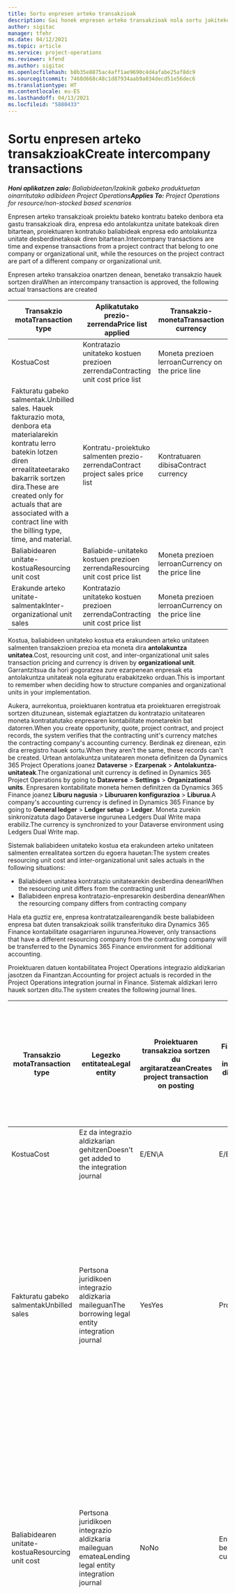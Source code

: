 ```yaml
---
title: Sortu enpresen arteko transakzioak
description: Gai honek enpresen arteko transakzioak nola sortu jakiteko informazioa eskaintzen du.
author: sigitac
manager: tfehr
ms.date: 04/12/2021
ms.topic: article
ms.service: project-operations
ms.reviewer: kfend
ms.author: sigitac
ms.openlocfilehash: b8b35e8875ac4aff1ae9690c4d4afabe25af8dc9
ms.sourcegitcommit: 7468d668c48c1d87934aab9a034decd51e56dec6
ms.translationtype: HT
ms.contentlocale: eu-ES
ms.lasthandoff: 04/13/2021
ms.locfileid: "5880433"
---
```

# <a name="create-intercompany-transactions"></a><span data-ttu-id="7bfab-103">Sortu enpresen arteko transakzioak</span><span class="sxs-lookup"><span data-stu-id="7bfab-103">Create intercompany transactions</span></span>

<span data-ttu-id="7bfab-104">_**Honi aplikatzen zaio:** Baliabideetan/Izakinik gabeko produktuetan oinarritutako adibideen Project Operations_</span><span class="sxs-lookup"><span data-stu-id="7bfab-104">_**Applies To:** Project Operations for resource/non-stocked based scenarios_</span></span>

<span data-ttu-id="7bfab-105">Enpresen arteko transakzioak proiektu bateko kontratu bateko denbora eta gastu transakzioak dira, enpresa edo antolakuntza unitate batekoak diren bitartean, proiektuaren kontratuko baliabideak enpresa edo antolakuntza unitate desberdinetakoak diren bitartean.</span><span class="sxs-lookup"><span data-stu-id="7bfab-105">Intercompany transactions are time and expense transactions from a project contract that belong to one company or organizational unit, while the resources on the project contract are part of a different company or organizational unit.</span></span>

<span data-ttu-id="7bfab-106">Enpresen arteko transakzioa onartzen denean, benetako transakzio hauek sortzen dira</span><span class="sxs-lookup"><span data-stu-id="7bfab-106">When an intercompany transaction is approved, the following actual transactions are created</span></span>

| <span data-ttu-id="7bfab-107">**Transakzio mota**</span><span class="sxs-lookup"><span data-stu-id="7bfab-107">**Transaction type**</span></span> | <span data-ttu-id="7bfab-108">**Aplikatutako prezio-zerrenda**</span><span class="sxs-lookup"><span data-stu-id="7bfab-108">**Price list applied**</span></span> | <span data-ttu-id="7bfab-109">**Transakzio-moneta**</span><span class="sxs-lookup"><span data-stu-id="7bfab-109">**Transaction currency**</span></span> |
| --- | --- | --- |
| <span data-ttu-id="7bfab-110">Kostua</span><span class="sxs-lookup"><span data-stu-id="7bfab-110">Cost</span></span> | <span data-ttu-id="7bfab-111">Kontratazio unitateko kostuen prezioen zerrenda</span><span class="sxs-lookup"><span data-stu-id="7bfab-111">Contracting unit cost price list</span></span> | <span data-ttu-id="7bfab-112">Moneta prezioen lerroan</span><span class="sxs-lookup"><span data-stu-id="7bfab-112">Currency on the price line</span></span> |
| <span data-ttu-id="7bfab-113">Fakturatu gabeko salmentak.</span><span class="sxs-lookup"><span data-stu-id="7bfab-113">Unbilled sales.</span></span> <span data-ttu-id="7bfab-114">Hauek fakturazio mota, denbora eta materialarekin kontratu lerro batekin lotzen diren errealitateetarako bakarrik sortzen dira.</span><span class="sxs-lookup"><span data-stu-id="7bfab-114">These are created only for actuals that are associated with a contract line with the billing type, time, and material.</span></span> | <span data-ttu-id="7bfab-115">Kontratu-proiektuko salmenten prezio-zerrenda</span><span class="sxs-lookup"><span data-stu-id="7bfab-115">Contract project sales price list</span></span> | <span data-ttu-id="7bfab-116">Kontratuaren dibisa</span><span class="sxs-lookup"><span data-stu-id="7bfab-116">Contract currency</span></span> |
| <span data-ttu-id="7bfab-117">Baliabidearen unitate-kostua</span><span class="sxs-lookup"><span data-stu-id="7bfab-117">Resourcing unit cost</span></span> | <span data-ttu-id="7bfab-118">Baliabide-unitateko kostuen prezioen zerrenda</span><span class="sxs-lookup"><span data-stu-id="7bfab-118">Resourcing unit cost price list</span></span> | <span data-ttu-id="7bfab-119">Moneta prezioen lerroan</span><span class="sxs-lookup"><span data-stu-id="7bfab-119">Currency on the price line</span></span> |
| <span data-ttu-id="7bfab-120">Erakunde arteko unitate-salmentak</span><span class="sxs-lookup"><span data-stu-id="7bfab-120">Inter-organizational unit sales</span></span> | <span data-ttu-id="7bfab-121">Kontratazio unitateko kostuen prezioen zerrenda</span><span class="sxs-lookup"><span data-stu-id="7bfab-121">Contracting unit cost price list</span></span> | <span data-ttu-id="7bfab-122">Moneta prezioen lerroan</span><span class="sxs-lookup"><span data-stu-id="7bfab-122">Currency on the price line</span></span> |

<span data-ttu-id="7bfab-123">Kostua, baliabideen unitateko kostua eta erakundeen arteko unitateen salmenten transakzioen prezioa eta moneta dira **antolakuntza unitatea**.</span><span class="sxs-lookup"><span data-stu-id="7bfab-123">Cost, resourcing unit cost, and inter-organizational unit sales transaction pricing and currency is driven by **organizational unit**.</span></span> <span data-ttu-id="7bfab-124">Garrantzitsua da hori gogoratzea zure ezarpenean enpresak eta antolakuntza unitateak nola egituratu erabakitzeko orduan.</span><span class="sxs-lookup"><span data-stu-id="7bfab-124">This is important to remember when deciding how to structure companies and organizational units in your implementation.</span></span>

<span data-ttu-id="7bfab-125">Aukera, aurrekontua, proiektuaren kontratua eta proiektuaren erregistroak sortzen dituzunean, sistemak egiaztatzen du kontratazio unitatearen moneta kontratatutako enpresaren kontabilitate monetarekin bat datorren.</span><span class="sxs-lookup"><span data-stu-id="7bfab-125">When you create opportunity, quote, project contract, and project records, the system verifies that the contracting unit's currency matches the contracting company's accounting currency.</span></span> <span data-ttu-id="7bfab-126">Berdinak ez direnean, ezin dira erregistro hauek sortu.</span><span class="sxs-lookup"><span data-stu-id="7bfab-126">When they aren't the same, these records can't be created.</span></span> <span data-ttu-id="7bfab-127">Urtean antolakuntza unitatearen moneta definitzen da Dynamics 365 Project Operations joanez **Dataverse** > **Ezarpenak** > **Antolakuntza-unitateak**.</span><span class="sxs-lookup"><span data-stu-id="7bfab-127">The organizational unit currency is defined in Dynamics 365 Project Operations by going to **Dataverse** > **Settings** > **Organizational units**.</span></span> <span data-ttu-id="7bfab-128">Enpresaren kontabilitate moneta hemen definitzen da Dynamics 365 Finance joanez **Liburu nagusia** > **Liburuaren konfigurazioa** > **Liburua**.</span><span class="sxs-lookup"><span data-stu-id="7bfab-128">A company's accounting currency is defined in Dynamics 365 Finance by going to **General ledger** > **Ledger setup** > **Ledger**.</span></span> <span data-ttu-id="7bfab-129">Moneta zurekin sinkronizatuta dago Dataverse ingurunea Ledgers Dual Write mapa erabiliz.</span><span class="sxs-lookup"><span data-stu-id="7bfab-129">The currency is synchronized to your Dataverse environment using Ledgers Dual Write map.</span></span>

<span data-ttu-id="7bfab-130">Sistemak baliabideen unitateko kostua eta erakundeen arteko unitateen salmenten errealitatea sortzen du egoera hauetan:</span><span class="sxs-lookup"><span data-stu-id="7bfab-130">The system creates resourcing unit cost and inter-organizational unit sales actuals  in the following situations:</span></span>

  - <span data-ttu-id="7bfab-131">Baliabideen unitatea kontratazio unitatearekin desberdina denean</span><span class="sxs-lookup"><span data-stu-id="7bfab-131">When the resourcing unit differs from the contracting unit</span></span>
  - <span data-ttu-id="7bfab-132">Baliabideen enpresa kontratazio-enpresarekin desberdina denean</span><span class="sxs-lookup"><span data-stu-id="7bfab-132">When the resourcing company differs from contracting company</span></span>

<span data-ttu-id="7bfab-133">Hala eta guztiz ere, enpresa kontratatzailearengandik beste baliabideen enpresa bat duten transakzioak soilik transferituko dira Dynamics 365 Finance kontabilitate osagarriaren ingurunea.</span><span class="sxs-lookup"><span data-stu-id="7bfab-133">However, only transactions that have a different resourcing company from the contracting company will be transferred to the Dynamics 365 Finance environment for additional accounting.</span></span>

<span data-ttu-id="7bfab-134">Proiektuaren datuen kontabilitatea Project Operations integrazio aldizkarian jasotzen da Finantzan.</span><span class="sxs-lookup"><span data-stu-id="7bfab-134">Accounting for project actuals is recorded in the Project Operations integration journal in Finance.</span></span> <span data-ttu-id="7bfab-135">Sistemak aldizkari lerro hauek sortzen ditu.</span><span class="sxs-lookup"><span data-stu-id="7bfab-135">The system creates the following journal lines.</span></span>

| <span data-ttu-id="7bfab-136">**Transakzio mota**</span><span class="sxs-lookup"><span data-stu-id="7bfab-136">**Transaction type**</span></span> | <span data-ttu-id="7bfab-137">**Legezko entitatea**</span><span class="sxs-lookup"><span data-stu-id="7bfab-137">**Legal entity**</span></span> | <span data-ttu-id="7bfab-138">**Proiektuaren transakzioa sortzen du argitaratzean**</span><span class="sxs-lookup"><span data-stu-id="7bfab-138">**Creates project transaction on posting**</span></span> | <span data-ttu-id="7bfab-139">**Finantza-dimentsio lehenetsien inprimakia**</span><span class="sxs-lookup"><span data-stu-id="7bfab-139">**Financial dimensions default from**</span></span> | <span data-ttu-id="7bfab-140">**Fakturazio-salmenta lehenetsien gaineko zerga taldea eta fakturazio elementuen salmenten gaineko zerga taldea**</span><span class="sxs-lookup"><span data-stu-id="7bfab-140">**Default billing sales tax group and billing item sales tax group**</span></span> |
| --- | --- | --- | --- | --- |
| <span data-ttu-id="7bfab-141">Kostua</span><span class="sxs-lookup"><span data-stu-id="7bfab-141">Cost</span></span> | <span data-ttu-id="7bfab-142">Ez da integrazio aldizkarian gehitzen</span><span class="sxs-lookup"><span data-stu-id="7bfab-142">Doesn't get added to the integration journal</span></span> | <span data-ttu-id="7bfab-143">E/E</span><span class="sxs-lookup"><span data-stu-id="7bfab-143">N\A</span></span> | <span data-ttu-id="7bfab-144">E/E</span><span class="sxs-lookup"><span data-stu-id="7bfab-144">N\A</span></span> | <span data-ttu-id="7bfab-145">E/E</span><span class="sxs-lookup"><span data-stu-id="7bfab-145">N\A</span></span> |
| <span data-ttu-id="7bfab-146">Fakturatu gabeko salmentak</span><span class="sxs-lookup"><span data-stu-id="7bfab-146">Unbilled sales</span></span> | <span data-ttu-id="7bfab-147">Pertsona juridikoen integrazio aldizkaria maileguan</span><span class="sxs-lookup"><span data-stu-id="7bfab-147">The borrowing legal entity integration journal</span></span> | <span data-ttu-id="7bfab-148">Yes</span><span class="sxs-lookup"><span data-stu-id="7bfab-148">Yes</span></span> | <span data-ttu-id="7bfab-149">Project</span><span class="sxs-lookup"><span data-stu-id="7bfab-149">Project</span></span> | <span data-ttu-id="7bfab-150">**Fakturazio salmenten gaineko zerga taldea**: **Kontratuko bezeroan** oinarrituta</span><span class="sxs-lookup"><span data-stu-id="7bfab-150">**Billing sales tax group**: Based on the **contract customer**</span></span> <br/> <span data-ttu-id="7bfab-151">**Fakturazio elementuen salmenten gaineko zerga taldea**: Aldizkariaren lerroan dagoen pertsona juridikoaren proiektuaren kategoriatik</span><span class="sxs-lookup"><span data-stu-id="7bfab-151">**Billing item sales tax group**: From the current legal entity project category on the journal line</span></span> |
| <span data-ttu-id="7bfab-152">Baliabidearen unitate-kostua</span><span class="sxs-lookup"><span data-stu-id="7bfab-152">Resourcing unit cost</span></span> | <span data-ttu-id="7bfab-153">Pertsona juridikoen integrazio aldizkaria maileguan ematea</span><span class="sxs-lookup"><span data-stu-id="7bfab-153">Lending legal entity integration journal</span></span> | <span data-ttu-id="7bfab-154">No</span><span class="sxs-lookup"><span data-stu-id="7bfab-154">No</span></span> | <span data-ttu-id="7bfab-155">Enpresen arteko bezeroa</span><span class="sxs-lookup"><span data-stu-id="7bfab-155">Intercompany customer</span></span> | <span data-ttu-id="7bfab-156">**Fakturazio salmenten gaineko zerga taldea**: **Enpresen arteko bezeroan** oinarrituta</span><span class="sxs-lookup"><span data-stu-id="7bfab-156">**Billing sales tax group**: Based on the **intercompany customer**</span></span> <br/> <span data-ttu-id="7bfab-157">**Fakturazio elementuen salmenten gaineko zerga taldea**: Aldizkariaren lerroan dagoen pertsona juridikoaren proiektuaren kategoriatik</span><span class="sxs-lookup"><span data-stu-id="7bfab-157">**Billing item sales tax group**: From the current legal entity project category on the journal line</span></span> |
| <span data-ttu-id="7bfab-158">Erakunde arteko salmentak</span><span class="sxs-lookup"><span data-stu-id="7bfab-158">Inter-organizational sales</span></span> | <span data-ttu-id="7bfab-159">Pertsona juridikoen integrazio aldizkaria maileguan ematea</span><span class="sxs-lookup"><span data-stu-id="7bfab-159">Lending legal entity integration journal</span></span> | <span data-ttu-id="7bfab-160">No</span><span class="sxs-lookup"><span data-stu-id="7bfab-160">No</span></span> | <span data-ttu-id="7bfab-161">Enpresen arteko bezeroa</span><span class="sxs-lookup"><span data-stu-id="7bfab-161">Intercompany customer</span></span> | <span data-ttu-id="7bfab-162">**Fakturazio salmenten gaineko zerga taldea**: **Enpresen arteko bezeroan** oinarrituta</span><span class="sxs-lookup"><span data-stu-id="7bfab-162">**Billing sales tax group**: Based on the **intercompany customer**</span></span> <br/> <span data-ttu-id="7bfab-163">**Fakturazio elementuen salmenten gaineko zerga taldea**: Aldizkariaren lerroan dagoen pertsona juridikoaren proiektuaren kategoriatik</span><span class="sxs-lookup"><span data-stu-id="7bfab-163">**Billing item sales tax group**: From the current legal entity project category on the journal line</span></span> |

### <a name="example-intercompany-transactions"></a><span data-ttu-id="7bfab-164">Adibidez: enpresen arteko transakzioak</span><span class="sxs-lookup"><span data-stu-id="7bfab-164">Example: Intercompany transactions</span></span>

<span data-ttu-id="7bfab-165">Molly Clark, GBPMn lan egiten duen garatzaileak 10 orduko lana erregistratzen du USPM Adventure Works proiektu baten aurka, proiektuaren kudeatzaileak onartzen duena.</span><span class="sxs-lookup"><span data-stu-id="7bfab-165">Molly Clark, developer employed in GBPM records 10 hours of work against a USPM Adventure Works project, which is approved by the project manager.</span></span> <span data-ttu-id="7bfab-166">Garatzaileen GBPM kostua orduko 88 GBP da.</span><span class="sxs-lookup"><span data-stu-id="7bfab-166">Developer cost in GBPM is 88 GBP per hour.</span></span> <span data-ttu-id="7bfab-167">GBPM-k USPM 120 USD fakturatuko du garatzaileen orduko.</span><span class="sxs-lookup"><span data-stu-id="7bfab-167">GBPM will bill USPM 120 USD per developer hour.</span></span> <span data-ttu-id="7bfab-168">USPM-k bezeroari Adventure Works, 200 USD fakturatuko dio GBPM baliabideak egindako lana.</span><span class="sxs-lookup"><span data-stu-id="7bfab-168">USPM will bill the customer Adventure Works, 200 USD for work done by the GBPM resource.</span></span> <span data-ttu-id="7bfab-169">Informazio gehiago eskuratzeko, ikusi [Konfiguratu enpresa arteko fakturak](configure-intercompany-invoicing.md).</span><span class="sxs-lookup"><span data-stu-id="7bfab-169">For more information, see [Configure intercompany invoicing](configure-intercompany-invoicing.md).</span></span>

1. <span data-ttu-id="7bfab-170">Project Operations atalean, joan hona: **Baliabideak**, eta hautatu **Molly Clark** zerrendatik.</span><span class="sxs-lookup"><span data-stu-id="7bfab-170">In Project Operations, go to **Resources**, and select **Molly Clark** from the list.</span></span> <span data-ttu-id="7bfab-171">**Antolaketa** fitxako **Enpresa** eremuan, hautatu **GBPM**.</span><span class="sxs-lookup"><span data-stu-id="7bfab-171">On the **Scheduling** tab, in the **Company** field, select **GBPM**.</span></span>
2. <span data-ttu-id="7bfab-172">Joan **Salmentak** > **Bezeroak** aukerara, eta hautatu **Berria** Adventure Works-eko bezeroen erregistro berria sortzeko.</span><span class="sxs-lookup"><span data-stu-id="7bfab-172">Go to **Sales** > **Customers**, and select **New** to create a new customer record for Adventure Works.</span></span>
    1. <span data-ttu-id="7bfab-173">Ezarri enpresa **USPM** gisa.</span><span class="sxs-lookup"><span data-stu-id="7bfab-173">Set the company to **USPM**.</span></span>
    2. <span data-ttu-id="7bfab-174">Ezarri **Harreman mota** **Bezeroa** gisa.</span><span class="sxs-lookup"><span data-stu-id="7bfab-174">Set **Relationship type** to **Customer**.</span></span>
    3. <span data-ttu-id="7bfab-175">Aukeratu **10. bezero taldea - Etxekoa**.</span><span class="sxs-lookup"><span data-stu-id="7bfab-175">Select **Customer group 10 – Domestic**.</span></span>
    4. <span data-ttu-id="7bfab-176">Ezarri moneta **USD** gisa.</span><span class="sxs-lookup"><span data-stu-id="7bfab-176">Set currency to **USD**.</span></span>
    5. <span data-ttu-id="7bfab-177">Erregistroa gorde</span><span class="sxs-lookup"><span data-stu-id="7bfab-177">Save the record.</span></span>
3. <span data-ttu-id="7bfab-178">Joan **Salmentak** > **Proiektuen kontratuak** aukerara, eta sortu Adventure Works-en proiektuaren kontratu berria.</span><span class="sxs-lookup"><span data-stu-id="7bfab-178">Go to **Sales** > **Project Contracts** and create a new project contract for Adventure Works.</span></span>
    1. <span data-ttu-id="7bfab-179">Ezarri jabea den enpresa **USPM** eta kontratazio unitatea **Contoso Robotics US**.</span><span class="sxs-lookup"><span data-stu-id="7bfab-179">Set the owning company to **USPM** and the contracting unit to **Contoso Robotics US**.</span></span>
    2. <span data-ttu-id="7bfab-180">Aukeratu Adventure Works bezero gisa.</span><span class="sxs-lookup"><span data-stu-id="7bfab-180">Select Adventure Works as the customer.</span></span>
    3. <span data-ttu-id="7bfab-181">Aukeratu produktuen prezioen zerrenda eta gorde erregistroa.</span><span class="sxs-lookup"><span data-stu-id="7bfab-181">Select a product price list and save the record.</span></span>
    4. <span data-ttu-id="7bfab-182">**Kontratu-lerroak** fitxan, sortu kontratu lerro berria.</span><span class="sxs-lookup"><span data-stu-id="7bfab-182">On the **Contract Lines** tab, create a new contract line.</span></span> <span data-ttu-id="7bfab-183">Ezarri edozein izen eta hautatu **Denbora eta materialak** fakturazio metodo gisa.</span><span class="sxs-lookup"><span data-stu-id="7bfab-183">Set any name, and select **Time and Materials** as the billing method.</span></span>
    5. <span data-ttu-id="7bfab-184">Sortu proiektu berria eta lotu kontratu lerro honekin.</span><span class="sxs-lookup"><span data-stu-id="7bfab-184">Create a new project and associate it with this contract line.</span></span>
4. <span data-ttu-id="7bfab-185">Saioa hasi baliabide gisa, **Molly Clark**.</span><span class="sxs-lookup"><span data-stu-id="7bfab-185">Sign in as the resource, **Molly Clark**.</span></span> <span data-ttu-id="7bfab-186">Joan **Proiektuak** > **Denbora-sarrerak** aukerak, eta sortu Adventure Works proiektuaren denbora sarrera.</span><span class="sxs-lookup"><span data-stu-id="7bfab-186">Go to **Projects** > **Time entries**, and create a time entry for the Adventure Works project.</span></span>
5. <span data-ttu-id="7bfab-187">Saioa hasi proiektuaren kudeatzaile gisa.</span><span class="sxs-lookup"><span data-stu-id="7bfab-187">Sign in as the Project manager.</span></span> <span data-ttu-id="7bfab-188">Joan **Proiektuak** > **Onarpenak** aukerara, eta onartu Molly Clark-ek erregistratutako denbora sartzeko transakzioa.</span><span class="sxs-lookup"><span data-stu-id="7bfab-188">Go to **Projects** > **Approvals**, and approve the time entry transaction logged by Molly Clark.</span></span>
6. <span data-ttu-id="7bfab-189">Joan Adventure Works proiektura eta hautatu **Erlazionatuta** > **Benetakoak**.</span><span class="sxs-lookup"><span data-stu-id="7bfab-189">Navigate to the Adventure Works project and select **Related** > **Actuals**.</span></span> <span data-ttu-id="7bfab-190">Egiazko transakzio hauek sortzen dira.</span><span class="sxs-lookup"><span data-stu-id="7bfab-190">The following actuals transactions are created.</span></span>

| <span data-ttu-id="7bfab-191">**Transakzio mota**</span><span class="sxs-lookup"><span data-stu-id="7bfab-191">**Transaction type**</span></span> | <span data-ttu-id="7bfab-192">**Prezioa**</span><span class="sxs-lookup"><span data-stu-id="7bfab-192">**Price**</span></span> | <span data-ttu-id="7bfab-193">**Transakzio-moneta**</span><span class="sxs-lookup"><span data-stu-id="7bfab-193">**Transaction currency**</span></span> | <span data-ttu-id="7bfab-194">**Zenbatekoa**</span><span class="sxs-lookup"><span data-stu-id="7bfab-194">**Amount**</span></span> |
| --- | --- | --- | --- |
| <span data-ttu-id="7bfab-195">Kostua</span><span class="sxs-lookup"><span data-stu-id="7bfab-195">Cost</span></span> | <span data-ttu-id="7bfab-196">120</span><span class="sxs-lookup"><span data-stu-id="7bfab-196">120</span></span> | <span data-ttu-id="7bfab-197">USD</span><span class="sxs-lookup"><span data-stu-id="7bfab-197">USD</span></span> | <span data-ttu-id="7bfab-198">1200</span><span class="sxs-lookup"><span data-stu-id="7bfab-198">1200</span></span> |
| <span data-ttu-id="7bfab-199">Fakturatu gabeko salmentak</span><span class="sxs-lookup"><span data-stu-id="7bfab-199">Unbilled sales</span></span> | <span data-ttu-id="7bfab-200">200</span><span class="sxs-lookup"><span data-stu-id="7bfab-200">200</span></span> | <span data-ttu-id="7bfab-201">USD</span><span class="sxs-lookup"><span data-stu-id="7bfab-201">USD</span></span> | <span data-ttu-id="7bfab-202">2000</span><span class="sxs-lookup"><span data-stu-id="7bfab-202">2000</span></span> |
| <span data-ttu-id="7bfab-203">Baliabidearen unitate-kostua</span><span class="sxs-lookup"><span data-stu-id="7bfab-203">Resourcing unit cost</span></span> | <span data-ttu-id="7bfab-204">88</span><span class="sxs-lookup"><span data-stu-id="7bfab-204">88</span></span> | <span data-ttu-id="7bfab-205">GBP</span><span class="sxs-lookup"><span data-stu-id="7bfab-205">GBP</span></span> | <span data-ttu-id="7bfab-206">880</span><span class="sxs-lookup"><span data-stu-id="7bfab-206">880</span></span> |
| <span data-ttu-id="7bfab-207">Erakunde arteko unitate-salmentak</span><span class="sxs-lookup"><span data-stu-id="7bfab-207">Inter-org unit sales</span></span> | <span data-ttu-id="7bfab-208">120</span><span class="sxs-lookup"><span data-stu-id="7bfab-208">120</span></span> | <span data-ttu-id="7bfab-209">USD</span><span class="sxs-lookup"><span data-stu-id="7bfab-209">USD</span></span> | <span data-ttu-id="7bfab-210">1200</span><span class="sxs-lookup"><span data-stu-id="7bfab-210">1200</span></span> |

7. <span data-ttu-id="7bfab-211">Hasi saioa USPM kontulari gisa.</span><span class="sxs-lookup"><span data-stu-id="7bfab-211">Sign in as a USPM accountant.</span></span> <span data-ttu-id="7bfab-212">Ireki Project Operations-en Finantza instantzia, eta hautatu enpresa **USPM**.</span><span class="sxs-lookup"><span data-stu-id="7bfab-212">Open the Finance instance of Project Operations, and select the company **USPM**.</span></span> 
8. <span data-ttu-id="7bfab-213">Joan **Proiektuen kudeaketa eta kontabilitatea** > **Aldizkakoa** > **Project Operations Customer Engagement-en** > **Inportatu eszenaratzetik** eta hautatu aldian aldiko prozesua abiarazteko.</span><span class="sxs-lookup"><span data-stu-id="7bfab-213">Go to **Project management and accounting** > **Periodic** > **Project Operations on Customer Engagement** > **Import from staging** and select to run the periodic process.</span></span> <span data-ttu-id="7bfab-214">Aldian-aldiko prozesu honek Project Operations Integration aldizkaria beteko du.</span><span class="sxs-lookup"><span data-stu-id="7bfab-214">This periodic process will fill in Project Operations Integration journal.</span></span>
9. <span data-ttu-id="7bfab-215">Joan **Proiektuen kudeaketa eta kontabilitatea** > **Aldizkariak** > **Project Operations integrazio aldizkaria** eta aldizkari lerroak berrikusi.</span><span class="sxs-lookup"><span data-stu-id="7bfab-215">Go to **Project management and accounting** > **Journals** > **Project Operations integration journal** and review the journal lines.</span></span> <span data-ttu-id="7bfab-216">Sistemak lerro hauek sortzen ditu.</span><span class="sxs-lookup"><span data-stu-id="7bfab-216">The system creates the following line.</span></span>

    | <span data-ttu-id="7bfab-217">**Transakzio mota**</span><span class="sxs-lookup"><span data-stu-id="7bfab-217">**Transaction type**</span></span> | <span data-ttu-id="7bfab-218">**Prezioa**</span><span class="sxs-lookup"><span data-stu-id="7bfab-218">**Price**</span></span> | <span data-ttu-id="7bfab-219">**Transakzio-moneta**</span><span class="sxs-lookup"><span data-stu-id="7bfab-219">**Transaction currency**</span></span> | <span data-ttu-id="7bfab-220">**Zenbatekoa**</span><span class="sxs-lookup"><span data-stu-id="7bfab-220">**Amount**</span></span> |
    | --- | --- | --- | --- |
    | <span data-ttu-id="7bfab-221">Fakturatu gabeko salmentak</span><span class="sxs-lookup"><span data-stu-id="7bfab-221">Unbilled sales</span></span> | <span data-ttu-id="7bfab-222">200</span><span class="sxs-lookup"><span data-stu-id="7bfab-222">200</span></span> | <span data-ttu-id="7bfab-223">USD</span><span class="sxs-lookup"><span data-stu-id="7bfab-223">USD</span></span> | <span data-ttu-id="7bfab-224">2000</span><span class="sxs-lookup"><span data-stu-id="7bfab-224">2000</span></span> |

    <span data-ttu-id="7bfab-225">Sistema proiektu honetarako diru-sarrerak lortzeko konfiguratuta badago, honako hau argitaratuko da:</span><span class="sxs-lookup"><span data-stu-id="7bfab-225">If the system is set up to accrue revenue for this project, the following is posted:</span></span>

    - <span data-ttu-id="7bfab-226">Zordunketa: proiektua - WIP salmenten balioa 200 USD</span><span class="sxs-lookup"><span data-stu-id="7bfab-226">Debit: Project – WIP sales value 200 USD</span></span>
    - <span data-ttu-id="7bfab-227">Kreditua: proiektua - Metatutako diru-sarrerak 200 USD</span><span class="sxs-lookup"><span data-stu-id="7bfab-227">Credit: Project – Accrued Revenue 200 USD</span></span>

    <span data-ttu-id="7bfab-228">Fakturarik gabeko salmenta hau fakturatzeko prest dago.</span><span class="sxs-lookup"><span data-stu-id="7bfab-228">This unbilled sale is now ready for invoicing.</span></span> <span data-ttu-id="7bfab-229">Adventure Works bezeroaren faktura ekonomikoki bidal daiteke behar denean.</span><span class="sxs-lookup"><span data-stu-id="7bfab-229">The invoice for the customer Adventure Works can be financially posted when needed.</span></span>

10. <span data-ttu-id="7bfab-230">Hasi saioa **GBPM** kontulari gisa.</span><span class="sxs-lookup"><span data-stu-id="7bfab-230">Sign in as the **GBPM** accountant.</span></span> <span data-ttu-id="7bfab-231">Ireki Project Operations-en Finantza instantzia, eta ireki enpresa, **GBPM**.</span><span class="sxs-lookup"><span data-stu-id="7bfab-231">Open the Finance instance of Project Operations, and open the company, **GBPM**.</span></span> 
11. <span data-ttu-id="7bfab-232">Joan **Proiektuen kudeaketa eta kontabilitatea** > **Aldizkakoa** > **Project Operations integrazioa** > **Inportatu taulako taulatik** eta abian jarri aldian aldiko prozesua Project Operations Integration aldizkaria betetzeko.</span><span class="sxs-lookup"><span data-stu-id="7bfab-232">Go to **Project management and accounting** > **Periodic** > **Project Operations integration** > **Import from staging table** and run the periodic process to  fill in Project Operations Integration journal.</span></span>
12. <span data-ttu-id="7bfab-233">Joan **Proiektuen kudeaketa eta kontabilitatea** > **Aldizkariak** > **Project Operations integrazio aldizkaria** eta lerroak berrikusi.</span><span class="sxs-lookup"><span data-stu-id="7bfab-233">Go to **Project management and accounting** > **Journals** > **Project Operations integration journal** and review the lines.</span></span> <span data-ttu-id="7bfab-234">Sistemak lerro hau sortzen du.</span><span class="sxs-lookup"><span data-stu-id="7bfab-234">The system creates the following lines.</span></span>

    | <span data-ttu-id="7bfab-235">**Transakzio mota**</span><span class="sxs-lookup"><span data-stu-id="7bfab-235">**Transaction type**</span></span> | <span data-ttu-id="7bfab-236">**Prezioa**</span><span class="sxs-lookup"><span data-stu-id="7bfab-236">**Price**</span></span> | <span data-ttu-id="7bfab-237">**Transakzio-moneta**</span><span class="sxs-lookup"><span data-stu-id="7bfab-237">**Transaction currency**</span></span> | <span data-ttu-id="7bfab-238">**Zenbatekoa**</span><span class="sxs-lookup"><span data-stu-id="7bfab-238">**Amount**</span></span> |
    | --- | --- | --- | --- |
    | <span data-ttu-id="7bfab-239">Baliabidearen unitate-kostua</span><span class="sxs-lookup"><span data-stu-id="7bfab-239">Resourcing unit cost</span></span> | <span data-ttu-id="7bfab-240">88</span><span class="sxs-lookup"><span data-stu-id="7bfab-240">88</span></span> | <span data-ttu-id="7bfab-241">GBP</span><span class="sxs-lookup"><span data-stu-id="7bfab-241">GBP</span></span> | <span data-ttu-id="7bfab-242">880</span><span class="sxs-lookup"><span data-stu-id="7bfab-242">880</span></span> |
    | <span data-ttu-id="7bfab-243">Erakunde arteko unitate-salmentak</span><span class="sxs-lookup"><span data-stu-id="7bfab-243">Inter-org unit sales</span></span> | <span data-ttu-id="7bfab-244">120</span><span class="sxs-lookup"><span data-stu-id="7bfab-244">120</span></span> | <span data-ttu-id="7bfab-245">USD</span><span class="sxs-lookup"><span data-stu-id="7bfab-245">USD</span></span> | <span data-ttu-id="7bfab-246">1200</span><span class="sxs-lookup"><span data-stu-id="7bfab-246">1200</span></span> |

    <span data-ttu-id="7bfab-247">Erregistro horiek argitaratzeak honako bono transakzio hauek eragiten ditu:</span><span class="sxs-lookup"><span data-stu-id="7bfab-247">Posting these records result in the following voucher transactions:</span></span>

    - <span data-ttu-id="7bfab-248">Zordunketa: proiektuak 88 GBP balio ditu</span><span class="sxs-lookup"><span data-stu-id="7bfab-248">Debit: Project cost 88 GBP</span></span>
    - <span data-ttu-id="7bfab-249">Kreditua: Nominen esleipena 88 GBP</span><span class="sxs-lookup"><span data-stu-id="7bfab-249">Credit: Payroll allocation 88 GBP</span></span>

    <span data-ttu-id="7bfab-250">Sistema proiektu honetarako enpresa arteko diru-sarrerak lortzeko konfiguratuta badago, honako hau argitaratuko da:</span><span class="sxs-lookup"><span data-stu-id="7bfab-250">If system is set up to accrue intercompany revenue, the following is posted:</span></span>

    - <span data-ttu-id="7bfab-251">Zordunketa: proiektua - WIP salmenten balioa 120 USD</span><span class="sxs-lookup"><span data-stu-id="7bfab-251">Debit: Project – WIP sales value 120 USD</span></span>
    - <span data-ttu-id="7bfab-252">Kreditua: proiektua - Metatutako diru-sarrerak 120 USD</span><span class="sxs-lookup"><span data-stu-id="7bfab-252">Credit: Project – Accrued Revenue 120 USD</span></span>

    <span data-ttu-id="7bfab-253">Sistema enpresaren bezeroen arteko faktura sortzeko prest dago.</span><span class="sxs-lookup"><span data-stu-id="7bfab-253">The system is now ready to create an intercompany customer invoice.</span></span>


[!INCLUDE[footer-include](../includes/footer-banner.md)]
